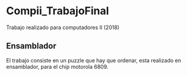# Compii_TrabajoFinal
Trabajo realizado para computadores II (2018)
<h2>Ensamblador</h2>

El trabajo consiste en un puzzle que hay que ordenar, esta realizado en ensamblador, para el chip motorola 6809.
